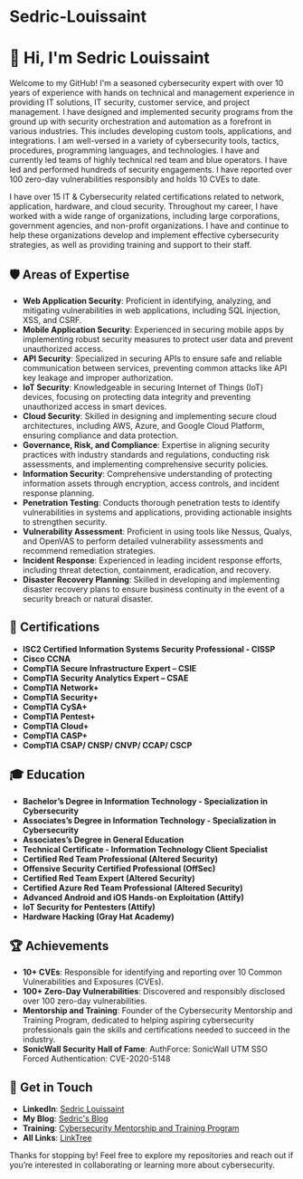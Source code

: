# Sedric-Louissaint

 # 👋 Hi, I'm Sedric Louissaint

Welcome to my GitHub! I'm a seasoned cybersecurity expert with over 10 years of experience with hands on technical and management experience in providing IT solutions, IT security, customer service, and project management. I have designed and implemented security programs from the ground up with security orchestration and automation as a forefront in various industries. This includes developing custom tools, applications, and integrations. I am well-versed in a variety of cybersecurity tools, tactics, procedures, programming languages, and technologies. I have and currently led teams of highly technical red team and blue operators. I have led and performed hundreds of security engagements. I have reported over 100 zero-day vulnerabilities responsibly and holds 10 CVEs to date.  

I have over 15 IT & Cybersecurity related certifications related to network, application, hardware, and cloud security. Throughout my career, I have worked with a wide range of organizations, including large corporations, government agencies, and non-profit organizations. I have and continue to help these organizations develop and implement effective cybersecurity strategies, as well as providing training and support to their staff.


## 🛡️ Areas of Expertise

- **Web Application Security**: Proficient in identifying, analyzing, and mitigating vulnerabilities in web applications, including SQL injection, XSS, and CSRF.
- **Mobile Application Security**: Experienced in securing mobile apps by implementing robust security measures to protect user data and prevent unauthorized access.
- **API Security**: Specialized in securing APIs to ensure safe and reliable communication between services, preventing common attacks like API key leakage and improper authorization.
- **IoT Security**: Knowledgeable in securing Internet of Things (IoT) devices, focusing on protecting data integrity and preventing unauthorized access in smart devices.
- **Cloud Security**: Skilled in designing and implementing secure cloud architectures, including AWS, Azure, and Google Cloud Platform, ensuring compliance and data protection.
- **Governance, Risk, and Compliance**: Expertise in aligning security practices with industry standards and regulations, conducting risk assessments, and implementing comprehensive security policies.
- **Information Security**: Comprehensive understanding of protecting information assets through encryption, access controls, and incident response planning.
- **Penetration Testing**: Conducts thorough penetration tests to identify vulnerabilities in systems and applications, providing actionable insights to strengthen security.
- **Vulnerability Assessment**: Proficient in using tools like Nessus, Qualys, and OpenVAS to perform detailed vulnerability assessments and recommend remediation strategies.
- **Incident Response**: Experienced in leading incident response efforts, including threat detection, containment, eradication, and recovery.
- **Disaster Recovery Planning**: Skilled in developing and implementing disaster recovery plans to ensure business continuity in the event of a security breach or natural disaster.


## 📜 Certifications

- **ISC2 Certified Information Systems Security Professional - CISSP**
- **Cisco CCNA**
- **CompTIA Secure Infrastructure Expert – CSIE**
- **CompTIA Security Analytics Expert – CSAE**
- **CompTIA Network+**
- **CompTIA Security+**
- **CompTIA CySA+**
- **CompTIA Pentest+**
- **CompTIA Cloud+**
- **CompTIA CASP+**
- **CompTIA CSAP/ CNSP/ CNVP/ CCAP/ CSCP**


## 🎓 Education

- **Bachelor’s Degree in Information Technology - Specialization in Cybersecurity**
- **Associates’s Degree in Information Technology - Specialization in Cybersecurity**
- **Associates’s Degree in General Education**
- **Technical Certificate - Information Technology Client Specialist**
- **Certified Red Team Professional (Altered Security)**
- **Offensive Security Certified Professional (OffSec)**
- **Certified Red Team Expert (Altered Security)**
- **Certified Azure Red Team Professional (Altered Security)**
- **Advanced Android and iOS Hands-on Exploitation (Attify)**
- **IoT Security for Pentesters (Attify)**
- **Hardware Hacking (Gray Hat Academy)**


## 🏆 Achievements

- **10+ CVEs**: Responsible for identifying and reporting over 10 Common Vulnerabilities and Exposures (CVEs).
- **100+ Zero-Day Vulnerabilities**: Discovered and responsibly disclosed over 100 zero-day vulnerabilities.
- **Mentorship and Training**: Founder of the Cybersecurity Mentorship and Training Program, dedicated to helping aspiring cybersecurity professionals gain the skills and certifications needed to succeed in the industry.
- **SonicWall Security Hall of Fame**: AuthForce: SonicWall UTM SSO Forced Authentication: CVE-2020-5148


## 🔗 Get in Touch

- **LinkedIn**: [Sedric Louissaint](https://www.linkedin.com/in/sedric-louissaint)
- **My Blog**: [Sedric's Blog](https://sedriclouissaint.com/blog-1)
- **Training**: [Cybersecurity Mentorship and Training Program](https://showupshowoutsecurity.com)
- **All Links**: [LinkTree](https://linktr.ee/showupshowout)


Thanks for stopping by! Feel free to explore my repositories and reach out if you’re interested in collaborating or learning more about cybersecurity.

